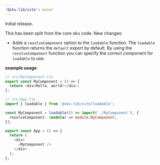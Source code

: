 ```yaml
---
'@sku-lib/vite': minor
---
```


Initial release.

This has been split from the core sku code. New changes:

* Adds a `resolveComponent` option to the `loadable` function. The `loadable` function returns the `default` export by default. By using the `resolveComponent` function you can specify the correct component for `loadable` to use.


**example usage**

```typescript
// src/MyComponent.tsx
export const MyComponent = () => {
  return <div>Hello, world!</div>;
};

// src/App.tsx
import { loadable } from '@sku-lib/vite/loadable';

const MyComponent = loadable(() => import('./MyComponent'), {
  resolveComponent: (module) => module.MyComponent,
});

export const App = () => {
  return (
    <div>
      <MyComponent />
    </div>
  );
};
```
